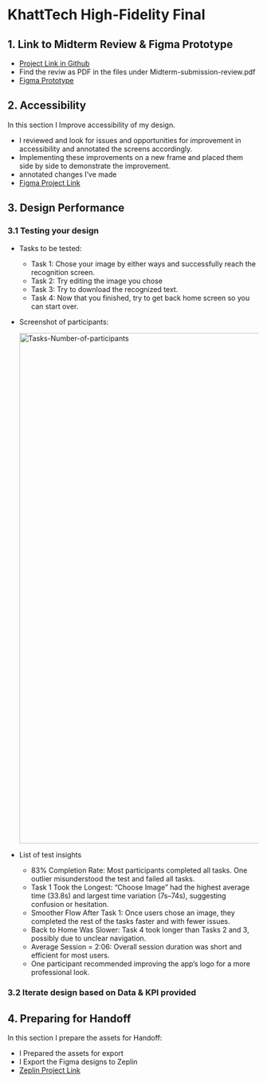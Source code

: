 # KhattTech High-Fidelity Final

## 1. Link to Midterm Review & Figma Prototype
- [Project Link in Github](https://github.com/sondosaabed/KhattTech-High-Fidelity-Midterm)
- Find the reviw as PDF in the files under Midterm-submission-review.pdf
- [Figma Prototype](https://www.figma.com/proto/H4nPD778PuO7OBR5v7N6z0/High-fedality-Mockups?node-id=0-1&t=7UIBmHVw8vDsTNUW-1)


## 2. Accessibility
In this section I Improve accessibility of my design.
- I reviewed and look for issues and opportunities for improvement in accessibility and annotated the screens accordingly.
- Implementing these improvements on a new frame and placed them side by side to demonstrate the improvement.
- annotated changes I’ve made
- [Figma Project Link](https://www.figma.com/design/YUVbeKHyrSP2N8r1rwQrCx/High-fedality-accessability-improvements?node-id=1-329&t=Am5LHHtlfg97GtLj-1)

## 3. Design Performance
### 3.1 Testing your design
- Tasks to be tested:
  - Task 1: Chose your image by either ways and successfully reach the recognition screen.
  - Task 2: Try editing the image you chose
  - Task 3: Try to download the recognized text.
  - Task 4: Now that you finished, try to get back home screen so you can start over.

- Screenshot of participants:
  
  <img width="1837" height="1021" alt="Tasks-Number-of-participants" src="https://github.com/user-attachments/assets/001373e7-4e80-4578-b80e-e51185c880c0" />

- List of test insights
  -	83% Completion Rate: Most participants completed all tasks. One outlier misunderstood the test and failed all tasks.
  -	Task 1 Took the Longest: “Choose Image” had the highest average time (33.8s) and largest time variation (7s–74s), suggesting confusion or hesitation.
  -	Smoother Flow After Task 1: Once users chose an image, they completed the rest of the tasks faster and with fewer issues.
  -	Back to Home Was Slower: Task 4 took longer than Tasks 2 and 3, possibly due to unclear navigation.
  -	Average Session = 2:06: Overall session duration was short and efficient for most users.
  -	One participant recommended improving the app’s logo for a more professional look.

  
### 3.2 Iterate design based on Data & KPI provided

## 4. Preparing for Handoff
In this section I prepare the assets for Handoff:
- I Prepared the assets for export
- I Export the Figma designs to Zeplin
- [Zeplin Project Link](https://scene.zeplin.io/project/6883d59ef55858e98159feda)
